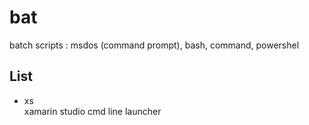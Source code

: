 # bat

batch scripts : msdos (command prompt), bash, command, powershel


## List

*	xs		
	xamarin studio cmd line launcher		




